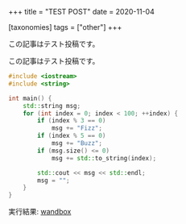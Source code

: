 +++
title = "TEST POST"
date = 2020-11-04

[taxonomies]
tags = ["other"]
+++

この記事はテスト投稿です。

<!-- more -->

この記事はテスト投稿です。

```c++
#include <iostream>
#include <string>

int main() {
    std::string msg;
    for (int index = 0; index < 100; ++index) {
        if (index % 3 == 0)
            msg += "Fizz";
        if (index % 5 == 0)
            msg += "Buzz";
        if (msg.size() <= 0)
            msg += std::to_string(index);

        std::cout << msg << std::endl;
        msg = "";
    }
}

```

実行結果: [wandbox](https://wandbox.org/permlink/QaBJVe2idCxgwfwu)
